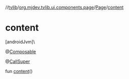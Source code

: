 //[tvlib](../../../index.md)/[org.mjdev.tvlib.ui.components.page](../index.md)/[Page](index.md)/[content](content.md)

# content

[androidJvm]\

@[Composable](https://developer.android.com/reference/kotlin/androidx/compose/runtime/Composable.html)

@[CallSuper](https://developer.android.com/reference/kotlin/androidx/annotation/CallSuper.html)

fun [content](content.md)()
